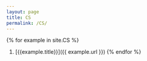 ```yaml
---
layout: page
title: CS
permalink: /CS/
---
```


{% for example in site.CS %}
1. [{{example.title}}]({{ example.url }})
{% endfor %}